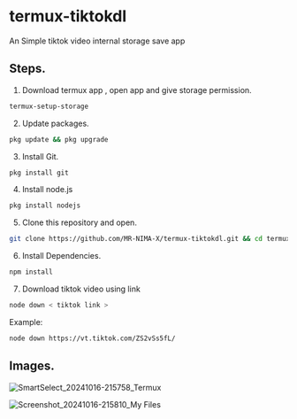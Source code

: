 # termux-tiktokdl
An Simple tiktok video internal storage save app

## Steps.
1. Download termux app , open app and give storage permission.
```bash
termux-setup-storage
```  
2. Update packages.
```bash
pkg update && pkg upgrade
```
3. Install Git.
```bash
pkg install git
```
4. Install node.js
```bash
pkg install nodejs
```
5. Clone this repository and open.
```bash
git clone https://github.com/MR-NIMA-X/termux-tiktokdl.git && cd termux-tiktokdl
```
6. Install Dependencies.
```bash
npm install
```
7. Download tiktok video using link
```bash
node down < tiktok link >
```
Example: 
```bash
node down https://vt.tiktok.com/ZS2vSs5fL/
```
## Images.
![SmartSelect_20241016-215758_Termux](https://github.com/user-attachments/assets/485ab0e3-720f-45d0-b318-9443e0f13206)


![Screenshot_20241016-215810_My Files](https://github.com/user-attachments/assets/c72f3de9-4ecf-4ea1-ae25-9632497638d1)
